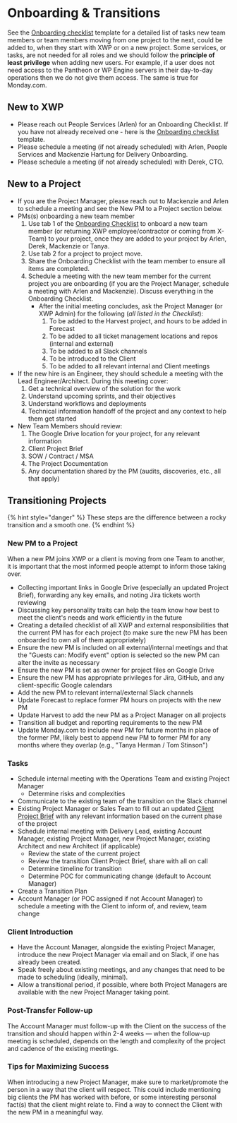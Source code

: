 # Onboarding & Transitions

See the [Onboarding checklist](https://drive.google.com/open?id=1MPVJ9W8TCc_0_OxeVAoePqVFSf13Qa_sWCQ1vvSFIro) template for a detailed list of tasks new team members or team members moving from one project to the next, could be added to, when they start with XWP or on a new project. Some services, or tasks, are not needed for all roles and we should follow the **principle of least privilege** when adding new users. For example, if a user does not need access to the Pantheon or WP Engine servers in their day-to-day operations then we do not give them access. The same is true for Monday.com.

## New to XWP

* Please reach out People Services \(Arlen\) for an Onboarding Checklist. If you have not already received one - here is the [Onboarding checklist](https://drive.google.com/open?id=1MPVJ9W8TCc_0_OxeVAoePqVFSf13Qa_sWCQ1vvSFIro) template.
* Please schedule a meeting \(if not already scheduled\) with Arlen, People Services and Mackenzie Hartung for Delivery Onboarding.
* Please schedule a meeting \(if not already scheduled\) with Derek, CTO.

## New to a Project

* If you are the Project Manager, please reach out to Mackenzie and Arlen to schedule a meeting and see the New PM to a Project section below.
* PMs\(s\) onboarding a new team member
  1. Use tab 1 of the [Onboarding Checklist](https://drive.google.com/open?id=1MPVJ9W8TCc_0_OxeVAoePqVFSf13Qa_sWCQ1vvSFIro) to onboard a new team member \(or returning XWP employee/contractor or coming from X-Team\) to your project, once they are added to your project by Arlen, Derek, Mackenzie or Tanya. 
  2. Use tab 2 for a project to project move.
  3. Share the Onboarding Checklist with the team member to ensure all items are completed.
  4. Schedule a meeting with the new team member for the current project you are onboarding \(if you are the Project Manager, schedule a meeting with Arlen and Mackenzie\). Discuss everything in the Onboarding Checklist.
     * After the initial meeting concludes, ask the Project Manager \(or XWP Admin\) for the following \(_all listed in the Checklist_\):
       1. To be added to the Harvest project, and hours to be added in Forecast
       2. To be added to all ticket management locations and repos \(internal and external\)
       3. To be added to all Slack channels
       4. To be introduced to the Client
       5. To be added to all relevant internal and Client meetings
* If the new hire is an Engineer,  they should schedule a meeting with the Lead Engineer/Architect. During this meeting cover:
  1. Get a technical overview of the solution for the work
  2. Understand upcoming sprints, and their objectives
  3. Understand workflows and deployments
  4. Technical information handoff of the project and any context to help them get started
* New Team Members should review:
  1. The Google Drive location for your project, for any relevant information
  2. Client Project Brief
  3. SOW / Contract / MSA
  4. The Project Documentation
  5. Any documentation shared by the PM \(audits, discoveries, etc., all that apply\)

## Transitioning Projects

{% hint style="danger" %}
These steps are the difference between a rocky transition and a smooth one.
{% endhint %}

### New PM to a Project 

When a new PM joins XWP or a client is moving from one Team to another, it is important that the most informed people attempt to inform those taking over.

* Collecting important links in Google Drive \(especially an updated Project Brief\), forwarding any key emails, and noting Jira tickets worth reviewing
* Discussing key personality traits can help the team know how best to meet the client's needs and work efficiently in the future
* Creating a detailed checklist of all XWP and external responsibilities that the current PM has for each project \(to make sure the new PM has been onboarded to own all of them appropriately\)
* Ensure the new PM is included on all external/internal meetings and that the "Guests can: Modify event" option is selected so the new PM can alter the invite as necessary
* Ensure the new PM is set as owner for project files on Google Drive
* Ensure the new PM has appropriate privileges for Jira, GitHub, and any client-specific Google calendars
* Add the new PM to relevant internal/external Slack channels
* Update Forecast to replace former PM hours on projects with the new PM
* Update Harvest to add the new PM as a Project Manager on all projects
* Transition all budget and reporting requirements to the new PM
* Update Monday.com to include new PM for future months in place of the former PM, likely best to append new PM to former PM for any months where they overlap \(e.g., "Tanya Herman / Tom Stinson"\)

### Tasks

* Schedule internal meeting with the Operations Team and existing Project Manager
  * Determine risks and complexities
* Communicate to the existing team of the transition on the Slack channel
* Existing Project Manager or Sales Team to fill out an updated [Client Project Brief](https://docs.google.com/document/d/148bjn-9sRihk3MFERyrjFmmEVIzSRmC217G5xBMb81c/edit?usp=sharing) with any relevant information based on the current phase of the project
* Schedule internal meeting with Delivery Lead, existing Account Manager, existing Project Manager, new Project Manager, existing Architect and new Architect \(if applicable\)
  * Review the state of the current project
  * Review the transition Client Project Brief, share with all on call
  * Determine timeline for transition
  * Determine POC for communicating change \(default to Account Manager\)
* Create a Transition Plan
* Account Manager \(or POC assigned if not Account Manager\) to schedule a meeting with the Client to inform of, and review, team change

### Client Introduction

* Have the Account Manager, alongside the existing Project Manager, introduce the new Project Manager via email and on Slack, if one has already been created.
* Speak freely about existing meetings, and any changes that need to be made to scheduling \(ideally, minimal\).
* Allow a transitional period, if possible, where both Project Managers are available with the new Project Manager taking point.

### Post-Transfer Follow-up

The Account Manager must follow-up with the Client on the success of the transition and should happen within 2-4 weeks — when the follow-up meeting is scheduled, depends on the length and complexity of the project and cadence of the existing meetings.

### Tips for Maximizing Success

When introducing a new Project Manager, make sure to market/promote the person in a way that the client will respect. This could include mentioning big clients the PM has worked with before, or some interesting personal fact\(s\) that the client might relate to. Find a way to connect the Client with the new PM in a meaningful way. 

